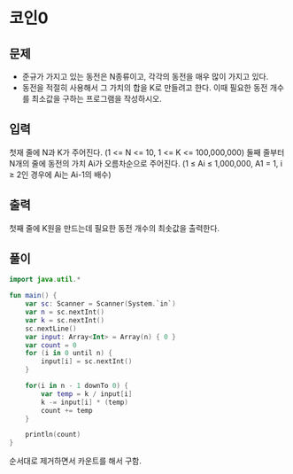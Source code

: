# 코인0

## 문제
* 준규가 가지고 있는 동전은 N종류이고, 각각의 동전을 매우 많이 가지고 있다.
* 동전을 적절히 사용해서 그 가치의 합을 K로 만들려고 한다. 이때 필요한 동전 개수를 최소값을 구하는 프로그램을 작성하시오.

## 입력
첫재 줄에 N과 K가 주어진다. (1 <= N <= 10, 1 <= K <= 100,000,000)
둘째 줄부터 N개의 줄에 동전의 가치 Ai가 오름차순으로 주어진다. (1 ≤ Ai ≤ 1,000,000, A1 = 1, i ≥ 2인 경우에 Ai는 Ai-1의 배수)

## 출력
첫째 줄에 K원을 만드는데 필요한 동전 개수의 최솟값을 출력한다.

## 풀이
```kotlin
import java.util.*

fun main() {
    var sc: Scanner = Scanner(System.`in`)
    var n = sc.nextInt()
    var k = sc.nextInt()
    sc.nextLine()
    var input: Array<Int> = Array(n) { 0 }
    var count = 0
    for (i in 0 until n) {
        input[i] = sc.nextInt()
    }

    for(i in n - 1 downTo 0) {
        var temp = k / input[i]
        k -= input[i] * (temp)
        count += temp
    }

    println(count)
}
```

순서대로 제거하면서 카운트를 해서 구함.